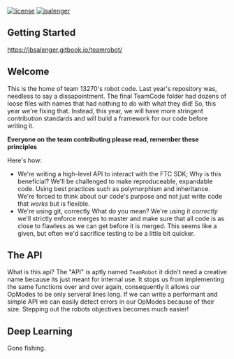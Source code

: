 [![license](https://badgen.net/badge/license/Unlicense/blue)]()
[![jsalenger](https://circleci.com/gh/JSalenger/FTCTeamRobot.svg?style=svg)](https://app.circleci.com/pipelines/github/JSalenger/FTC13270-2020)
## Getting Started
https://jbsalenger.gitbook.io/teamrobot/

## Welcome 
This is the home of team 13270's robot code. Last year's repository was, needless to say a dissapointment. The final TeamCode folder had dozens of loose files with names that had nothing to do with what they did! So, this year we're fixing that. Instead, this year, we will have more stringent contribution standards and will build a framework for our code before writing it. 

**Everyone on the team contributing please read, remember these principles**

Here's how: 
- We're writing a high-level API to interact with the FTC SDK;
     Why is this beneficial? 
	We'll be challenged to make reproduceable, expandable code. Using best practices such as polymorphism and inheritance. We're forced to think about our code's purpose and not just write code that *works* but is flexible. 
- We're using git, correctly
     What do you mean? 
     	We're using it *correctly* we'll strictly enforce merges to master and make sure that all code is as close to flawless as we can get before it is merged. This seems like a given, but often we'd sacrifice testing to be a little bit quicker. 
	
## The API 

What is this api? 
The "API" is aptly named `TeamRobot` it didn't need a creative name because its just meant for internal use. It stops us from implementing the same functions over and over again, consequently it allows our OpModes to be only serveral lines long. If we can write a performant and simple API we can easily detect errors in our OpModes because of their size. Stepping out the robots objectives becomes much easier! 

## Deep Learning
Gone fishing. 
